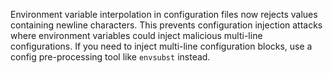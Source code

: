 Environment variable interpolation in configuration files now rejects values containing newline characters. This prevents configuration
injection attacks where environment variables could inject malicious multi-line configurations. If you need to inject multi-line
configuration blocks, use a config pre-processing tool like `envsubst` instead.
